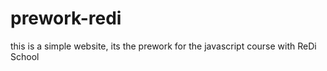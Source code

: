 # prework-redi

this is a simple website, its the prework for the javascript course with ReDi School
